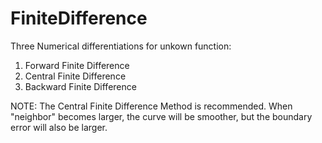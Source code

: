 # FiniteDifference

Three Numerical differentiations for unkown function:
1. Forward Finite Difference
2. Central Finite Difference
3. Backward Finite Difference

NOTE: The Central Finite Difference Method is recommended. When "neighbor" becomes larger, the curve will be smoother, but the boundary error will also be larger.
